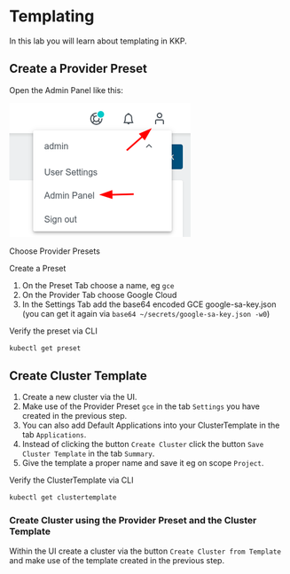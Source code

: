 # Templating

In this lab you will learn about templating in KKP.

## Create a Provider Preset

Open the Admin Panel like this:

![](../img/admin_panel.png)

Choose Provider Presets

Create a Preset

1. On the Preset Tab choose a name, eg `gce`
1. On the Provider Tab choose Google Cloud
1. In the Settings Tab add the base64 encoded GCE google-sa-key.json (you can get it again via `base64 ~/secrets/google-sa-key.json -w0`)

<!-- TODO make use of preset-gce.yaml in kkp folder -->

Verify the preset via CLI

```bash
kubectl get preset
```

## Create Cluster Template

1. Create a new cluster via the UI.
1. Make use of the Provider Preset `gce` in the tab `Settings` you have created in the previous step.
1. You can also add Default Applications into your ClusterTemplate in the tab `Applications`.
1. Instead of clicking the button `Create Cluster` click the button `Save Cluster Template` in the tab `Summary`.
1. Give the template a proper name and save it eg on scope `Project`.

Verify the ClusterTemplate via CLI

```bash
kubectl get clustertemplate
```

### Create Cluster using the Provider Preset and the Cluster Template

Within the UI create a cluster via the button `Create Cluster from Template` and make use of the template created in the previous step.
